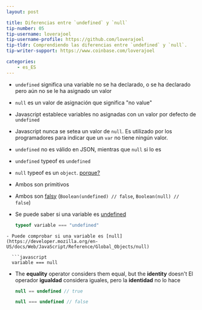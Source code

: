 ```yaml
---
layout: post

title: Diferencias entre `undefined` y `null`
tip-number: 05
tip-username: loverajoel 
tip-username-profile: https://github.com/loverajoel
tip-tldr: Comprendiendo las diferencias entre `undefined` y `null`.
tip-writer-support: https://www.coinbase.com/loverajoel

categories:
    - es_ES
---
```


- `undefined` significa una variable no se ha declarado, o se ha declarado pero aún no se le ha asignado un valor
- `null` es un valor de asignación que significa "no value"
- Javascript establece variables no asignadas con un valor por defecto de `undefined`
- Javascript nunca se setea un valor de `null`. Es utilizado por los programadores para indicar que un `var` no tiene ningún valor.
- `undefined` no es válido en JSON, mientras que `null` si lo es
- `undefined` typeof es `undefined`
- `null` typeof es un `object`. [porque?](http://www.2ality.com/2013/10/typeof-null.html)
- Ambos son primitivos
- Ambos son [falsy](https://developer.mozilla.org/en-US/docs/Glossary/Falsy)
  (`Boolean(undefined) // false`, `Boolean(null) // false`)
- Se puede saber si una variable es [undefined](https://developer.mozilla.org/en-US/docs/Web/JavaScript/Reference/Global_Objects/undefined)

  ```javascript
  typeof variable === "undefined"
```
- Puede comprobar si una variable es [null](https://developer.mozilla.org/en-US/docs/Web/JavaScript/Reference/Global_Objects/null)

  ```javascript
  variable === null
```
- The **equality** operator considers them equal, but the **identity** doesn't
El operador **igualdad** considera iguales, pero la **identidad** no lo hace

  ```javascript
  null == undefined // true

  null === undefined // false
```